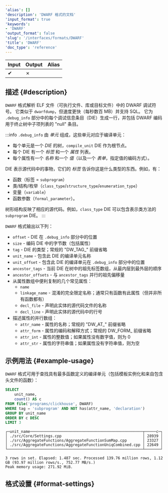 ```yaml
---
'alias': []
'description': 'DWARF 格式的文档'
'input_format': true
'keywords':
- 'DWARF'
'output_format': false
'slug': '/interfaces/formats/DWARF'
'title': 'DWARF'
'doc_type': 'reference'
---
```


| Input | Output  | Alias |
|-------|---------|-------|
| ✔     | ✗       |       |

## 描述 {#description}

`DWARF` 格式解析 ELF 文件（可执行文件、库或目标文件）中的 DWARF 调试符号。 
它类似于 `dwarfdump`，但速度更快（每秒数百 MB）并支持 SQL。 
它为 `.debug_info` 部分中的每个调试信息条目（DIE）生成一行，并包括 DWARF 编码用于终止树中子项列表的 "null" 条目。

:::info
`.debug_info` 由 *单元* 组成，这些单元对应于编译单元： 
- 每个单元是一个 *DIE* 的树，`compile_unit` DIE 作为根节点。 
- 每个 DIE 有一个 *标签* 和一个 *属性* 列表。 
- 每个属性有一个 *名称* 和一个 *值*（以及一个 *表单*，指定值的编码方式）。

DIE 表示源代码中的事物，它们的 *标签* 告诉你这是什么类型的东西。例如，有：

- 函数（标签 = `subprogram`）
- 类/结构/枚举（`class_type`/`structure_type`/`enumeration_type`）
- 变量（`variable`）
- 函数参数（`formal_parameter`）。

树形结构反映了相应的源代码。例如，`class_type` DIE 可以包含表示类方法的 `subprogram` DIE。
:::

`DWARF` 格式输出以下列：

- `offset` - DIE 在 `.debug_info` 部分中的位置
- `size` - 编码 DIE 中的字节数（包括属性）
- `tag` - DIE 的类型；常规的 "DW_TAG_" 前缀省略
- `unit_name` - 包含此 DIE 的编译单元名称
- `unit_offset` - 包含此 DIE 的编译单元在 `.debug_info` 部分中的位置
- `ancestor_tags` - 当前 DIE 在树中的祖先标签数组，从最内层到最外层的顺序
- `ancestor_offsets` - 与 `ancestor_tags` 并行的祖先偏移量
- 从属性数组中便利复制的几个常见属性：
  - `name`
  - `linkage_name` - 混淆的完全限定名称；通常只有函数有此属性（但并非所有函数都有）
  - `decl_file` - 声明此实体的源代码文件的名称
  - `decl_line` - 声明此实体的源代码中的行号
- 描述属性的并行数组：
  - `attr_name` - 属性的名称；常规的 "DW_AT_" 前缀省略
  - `attr_form` - 属性的编码和解释方式；常规的 DW_FORM_ 前缀省略
  - `attr_int` - 属性的整数值；如果属性没有数字值，则为 0
  - `attr_str` - 属性的字符串值；如果属性没有字符串值，则为空

## 示例用法 {#example-usage}

`DWARF` 格式可用于查找具有最多函数定义的编译单元（包括模板实例化和来自包含头文件的函数）：

```sql title="Query"
SELECT
    unit_name,
    count() AS c
FROM file('programs/clickhouse', DWARF)
WHERE tag = 'subprogram' AND NOT has(attr_name, 'declaration')
GROUP BY unit_name
ORDER BY c DESC
LIMIT 3
```
```text title="Response"
┌─unit_name──────────────────────────────────────────────────┬─────c─┐
│ ./src/Core/Settings.cpp                                    │ 28939 │
│ ./src/AggregateFunctions/AggregateFunctionSumMap.cpp       │ 23327 │
│ ./src/AggregateFunctions/AggregateFunctionUniqCombined.cpp │ 22649 │
└────────────────────────────────────────────────────────────┴───────┘

3 rows in set. Elapsed: 1.487 sec. Processed 139.76 million rows, 1.12 GB (93.97 million rows/s., 752.77 MB/s.)
Peak memory usage: 271.92 MiB.
```

## 格式设置 {#format-settings}
